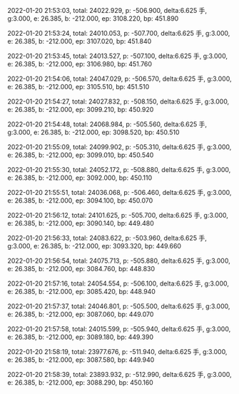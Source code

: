 2022-01-20 21:53:03, total: 24022.929, p: -506.900, delta:6.625 手, g:3.000, e: 26.385, b: -212.000, ep: 3108.220, bp: 451.890

2022-01-20 21:53:24, total: 24010.053, p: -507.700, delta:6.625 手, g:3.000, e: 26.385, b: -212.000, ep: 3107.020, bp: 451.840

2022-01-20 21:53:45, total: 24013.527, p: -507.100, delta:6.625 手, g:3.000, e: 26.385, b: -212.000, ep: 3106.980, bp: 451.760

2022-01-20 21:54:06, total: 24047.029, p: -506.570, delta:6.625 手, g:3.000, e: 26.385, b: -212.000, ep: 3105.510, bp: 451.510

2022-01-20 21:54:27, total: 24027.832, p: -508.150, delta:6.625 手, g:3.000, e: 26.385, b: -212.000, ep: 3099.210, bp: 450.920

2022-01-20 21:54:48, total: 24068.984, p: -505.560, delta:6.625 手, g:3.000, e: 26.385, b: -212.000, ep: 3098.520, bp: 450.510

2022-01-20 21:55:09, total: 24099.902, p: -505.310, delta:6.625 手, g:3.000, e: 26.385, b: -212.000, ep: 3099.010, bp: 450.540

2022-01-20 21:55:30, total: 24052.172, p: -508.880, delta:6.625 手, g:3.000, e: 26.385, b: -212.000, ep: 3092.000, bp: 450.110

2022-01-20 21:55:51, total: 24036.068, p: -506.460, delta:6.625 手, g:3.000, e: 26.385, b: -212.000, ep: 3094.100, bp: 450.070

2022-01-20 21:56:12, total: 24101.625, p: -505.700, delta:6.625 手, g:3.000, e: 26.385, b: -212.000, ep: 3090.140, bp: 449.480

2022-01-20 21:56:33, total: 24083.622, p: -503.960, delta:6.625 手, g:3.000, e: 26.385, b: -212.000, ep: 3093.320, bp: 449.660

2022-01-20 21:56:54, total: 24075.713, p: -505.880, delta:6.625 手, g:3.000, e: 26.385, b: -212.000, ep: 3084.760, bp: 448.830

2022-01-20 21:57:16, total: 24054.554, p: -506.100, delta:6.625 手, g:3.000, e: 26.385, b: -212.000, ep: 3085.420, bp: 448.940

2022-01-20 21:57:37, total: 24046.801, p: -505.500, delta:6.625 手, g:3.000, e: 26.385, b: -212.000, ep: 3087.060, bp: 449.070

2022-01-20 21:57:58, total: 24015.599, p: -505.940, delta:6.625 手, g:3.000, e: 26.385, b: -212.000, ep: 3089.180, bp: 449.390

2022-01-20 21:58:19, total: 23977.676, p: -511.940, delta:6.625 手, g:3.000, e: 26.385, b: -212.000, ep: 3087.580, bp: 449.940

2022-01-20 21:58:39, total: 23893.932, p: -512.990, delta:6.625 手, g:3.000, e: 26.385, b: -212.000, ep: 3088.290, bp: 450.160